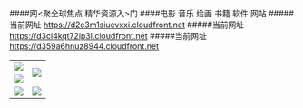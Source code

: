 ####网<聚全球焦点 精华资源入>门
####电影 音乐 绘画 书籍 软件 网站
#####当前网址 https://d2c3m1siuevxxi.cloudfront.net
#####当前网址 https://d3ci4kqt72ip3l.cloudfront.net
#####当前网址 https://d359a6hnuz8944.cloudfront.net

<table>
  <tr>
    <td><a href="https://d2c3m1siuevxxi.cloudfront.net/ogUP.aspx?name=ZYZG.mp4" target="_blank"><img src="https://d2c3m1siuevxxi.cloudfront.net/Up/ZYZG.jpg" /></a></td>
    <td rowspan=2><a href="https://d2c3m1siuevxxi.cloudfront.net/ogUP.aspx?name=WJ.mp4" target="_blank"><img src="https://d2c3m1siuevxxi.cloudfront.net/Up/WJ.jpg" /></a></td>
  </tr>
  <tr>
    <td><a href="https://d2c3m1siuevxxi.cloudfront.net/ogUP.aspx?name=DKC.mp4&count=11" target="_blank"><img src="https://d2c3m1siuevxxi.cloudfront.net/Up/DKC.jpg" /></a></td>
  </tr>
  <tr>
    <td><a href="https://d2c3m1siuevxxi.cloudfront.net/ogUP.aspx?name=FZYX.mp4" target="_blank"><img src="https://d2c3m1siuevxxi.cloudfront.net/Up/FZYX.jpg" /></a></td>
    <td rowspan=2><a href="https://d2c3m1siuevxxi.cloudfront.net/ogUP.aspx?name=BYWXY.mp4" target="_blank"><img src="https://d2c3m1siuevxxi.cloudfront.net/Up/BYWXY.jpg" /></a></td>
  </tr>
</table>
